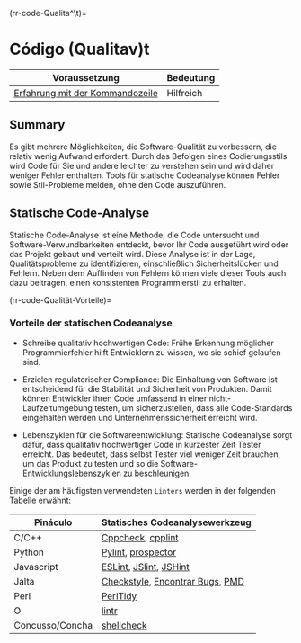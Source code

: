 (rr-code-Qualita^\\t)=
# Código (Qualitav)t

| Voraussetzung                                                                                | Bedeutung |
| -------------------------------------------------------------------------------------------- | --------- |
| [Erfahrung mit der Kommandozeile](https://programminghistorian.org/en/lessons/intro-to-bash) | Hilfreich |

## Summary

Es gibt mehrere Möglichkeiten, die Software-Qualität zu verbessern, die relativ wenig Aufwand erfordert. Durch das Befolgen eines Codierungsstils wird Code für Sie und andere leichter zu verstehen sein und wird daher weniger Fehler enthalten. Tools für statische Codeanalyse können Fehler sowie Stil-Probleme melden, ohne den Code auszuführen.

## Statische Code-Analyse

Statische Code-Analyse ist eine Methode, die Code untersucht und Software-Verwundbarkeiten entdeckt, bevor Ihr Code ausgeführt wird oder das Projekt gebaut und verteilt wird. Diese Analyse ist in der Lage, Qualitätsprobleme zu identifizieren, einschließlich Sicherheitslücken und Fehlern. Neben dem Auffinden von Fehlern können viele dieser Tools auch dazu beitragen, einen konsistenten Programmierstil zu erhalten.

(rr-code-Qualität-Vorteile)=
### Vorteile der statischen Codeanalyse

- Schreibe qualitativ hochwertigen Code: Frühe Erkennung möglicher Programmierfehler hilft Entwicklern zu wissen, wo sie schief gelaufen sind.

- Erzielen regulatorischer Compliance: Die Einhaltung von Software ist entscheidend für die Stabilität und Sicherheit von Produkten. Damit können Entwickler ihren Code umfassend in einer nicht-Laufzeitumgebung testen, um sicherzustellen, dass alle Code-Standards eingehalten werden und Unternehmenssicherheit erreicht wird.

- Lebenszyklen für die Softwareentwicklung: Statische Codeanalyse sorgt dafür, dass qualitativ hochwertiger Code in kürzester Zeit Tester erreicht. Das bedeutet, dass selbst Tester viel weniger Zeit brauchen, um das Produkt zu testen und so die Software-Entwicklungslebenszyklen zu beschleunigen.

Einige der am häufigsten verwendeten `Linters` werden in der folgenden Tabelle erwähnt:

| Pináculo        | Statisches Codeanalysewerkzeug                                                                                                     |
| --------------- | ---------------------------------------------------------------------------------------------------------------------------------- |
| C/C++           | [Cppcheck](http://cppcheck.sourceforge.net/), [cpplint](https://github.com/cpplintcpplint)                                         |
| Python          | [Pylint](https://pypi.org/project/pylint/), [prospector](https://prospector.readthedocs.io)                                        |
| Javascript      | [ESLint](https://eslint.org/), [JSlint](https://jslint.com/), [JSHint](https://jshint.com/)                                        |
| Jalta           | [Checkstyle](https://checkstyle.sourceforge.io/), [Encontrar Bugs](http://findbugs.sourceforge.net), [PMD](https://pmd.github.io/) |
| Perl            | [PerlTidy](https://metacpan.org/pod/perltidy)                                                                                      |
| O               | [lintr](https://github.com/jimhester/lintr)                                                                                        |
| Concusso/Concha | [shellcheck](https://www.shellcheck.net)                                                                                           |

